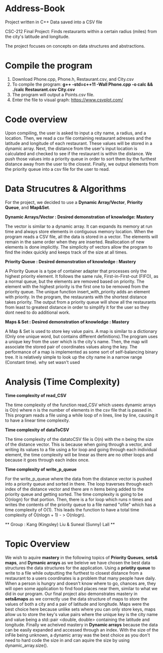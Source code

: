 # Address-Book

Project written in C++ Data saved into a CSV file

CSC-212 Final Project: Finds restaurants within a certain radius (miles) from the city's latitude and longitude.

The project focuses on concepts on data structures and abstractions.

# Compile the program

1. Download Phone.cpp, Phone.h, Restaurant.csv, and City.csv
2. To compile the program: **g++ -std=c++11 -Wall Phone.cpp -o calc && ./calc Restaurant.csv City.csv**
3. The program will output a Points.csv file.
4. Enter the file to visual graph: https://www.csvplot.com/

# Code overview

Upon compiling, the user is asked to input a city name, a radius, and a location. Then, we read a csv file containing restaurant adresses and the latitude and longitude of each restaurant. These values will be stored in a dynamic array. Next, the distance from the user's input location is calculated and checked to see if the restaurant is within the distance. We push those values into a priority queue in order to sort them by the furthest distance away from the user to the closest. Finally, we output elements from the priority queue into a csv file for the user to read. 

# Data Strucutres & Algorithms

For the project, we decided to use a **Dynamic Array/Vector**, **Priority Queue**, and **Map&Set**.

**Dynamic Arrays/Vector : Desired demonstration of knowledge: Mastery**

The vector is similar to a dynamic array. It can expands its memory at run time and always store elements in contiguous memory location.
When the program reads a CSV file, all the data is stored in a vector. The elements will remain in the same order when they are inserted.
Reallocation of new elements is done implicitly. The simplicity of vectors allow the program to find the index quickly and keeps track of
the size at all times.

**Priority Queue : Desired demonstration of knowledge : Mastery**

A Priority Queue is a type of container adapter that processes only the highest priority element. It follows the same rule,
First-in-First-out (FIFO), as a normal queue, but the elements are removed based on priority. The element with the highest priority
is the first one to be removed from the priority queue. The unique function insert_with_priority adds an element with priority.
In the program, the restaurants with the shortest distance takes priority. The output from a priority queue will show all the
restaurants from least to greatest distance in order to simplify it for the user so they dont need to do additional work.


**Maps & Set : Desired demonstration of knowledge : Mastery**

A Map & Set is used to store key value pairs. A map is similar to a dictionary (Only one unique word,
but contains different definitions).The program uses a unique key from the user which is the city's name.
Then, the map will associate the stored pair of coordinates values along the key. The performance of a map is
implemented as some sort of self-balancing binary tree. It is relatively simple to look up the city name in a narrow
range (Constant time).
why set wasn't used

# Analysis (Time Complexity)

**Time complexity of read_CSV**

The time complexity of the function read_CSV which usees dynamic arrays is O(n)
where n is the number of elements in the csv file that is passed in. This program reads
a file using a while loop of n lines, line by line, causing it to have a linear time complexity.



**Time complexity of dataToCSV**

The time complexity of the datatoCSV file is O(n) with the n being the size of the distance vector. 
This is because when going through a vector, and writing its values to a file using a for loop and going
through each individual element, the time complexity will be linear as there are no other loops and because
it goes through each index once.




**Time complexity of write_p_queue**

For the write_p_queue where the data from the distance vector is pushed into a priority queue and sorted in there. 
The loop traverses through each index of the distance vector and there are n items being added to the priority queue and getting
sorted. The time complexity is going to be O(nlogn) for that portion. Then, there is a for loop which runs n times and writes 
the contents of the priority queue to a file named "ofile" which has a time complexity of O(1). This leads the function to have
a total time complexity of O(nlogn + 1) - > O(nlogn).

** Group : Kang (Kingsley) Liu & Suneal (Sunny) Lall **

# Topic Overview

We wish to aquire **mastery** in the following topics of **Priority Queues**, **sets& maps**, and **Dymanic arrays** as we beleive we have chosen the best data structures the data structures for the application. Using a **priotity queue** to write to a file while outputting the furthest to closest distance from a restaurant to a users coordinates is a problem that many people have daily. When a person is hungry and doesn't know where to go, chances are, they will open some application to find food places near them, similar to what we did in our program. Our final project also demonstrates mastery in **sets&maps** as we correctly use the data structure of maps to store the values of both a city and a pair of latitude and longitude. Maps were the best choice here because unlike sets where you can only store keys, maps allow us to store the key's value pairs where the unique key is the city name and value being a std::pair <double, double> containing the latitude and longitude. Finally we acheived mastery in **Dynamic arrays** because the data can be easily expanded and accessed through an index. With the size of the inFile being unknown, a dynamic array was the best choice as you don't need to hard code the size in and can aquire the size by using dynamic_array.size().


